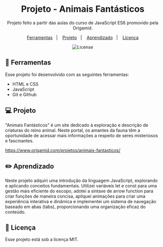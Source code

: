 <h1 align="center"> Projeto - Animais Fantásticos </h1>

<p align="center">
Projeto feito a partir das aulas do curso de JavaScript ES6 promovido pela Origamid. <br/>
</p>

<p align="center">
  <a href="#-ferramentas">Ferramentas</a>&nbsp;&nbsp;&nbsp;|&nbsp;&nbsp;&nbsp;
  <a href="#-projeto">Projeto</a>&nbsp;&nbsp;&nbsp;|&nbsp;&nbsp;&nbsp;
    <a href="#-layout">Aprendizado</a>&nbsp;&nbsp;&nbsp;|&nbsp;&nbsp;&nbsp;
  <a href="#memo-licença">Licença</a>
</p>

<p align="center">
  <img alt="License" src="https://github.com/92d58918-ce12-4450-a79b-16fee1c7bcc8">
</p>

## 🚀 Ferramentas

Esse projeto foi desenvolvido com as seguintes ferramentas:

- HTML e CSS
- JavaScript
- Git e Github

## 💻 Projeto

"Animais Fantásticos" é um site dedicado à exploração e descrição de criaturas do reino animal. Neste portal, os amantes da fauna têm a oportunidade de acessar mais informações a respeito de seres misteriosos e fascinantes. 

https://www.origamid.com/projetos/animais-fantasticos/

## ✏️ Aprendizado

Neste projeto adquiri uma introdução da linguagem JavaScript, explorando e aplicando conceitos fundamentais. Utilizei variáveis let e const para uma gestão mais eficiente do escopo, adotei a sintaxe de arrow function para criar funções de maneira concisa, apliquei animações para criar uma experiência interativa e dinâmica e implementei um sistema de navegação baseado em abas (tabs), proporcionando uma organização eficaz do conteúdo.

## :memo: Licença

Esse projeto está sob a licença MIT.
